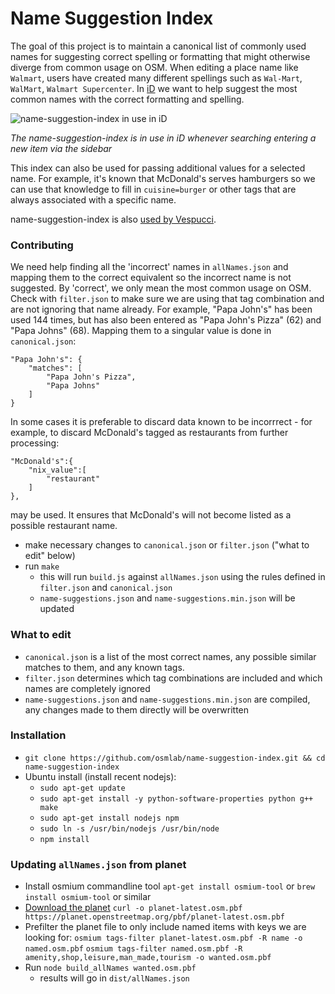 # Name Suggestion Index

The goal of this project is to maintain a canonical list of commonly used names
for suggesting correct spelling or formatting that might otherwise diverge from
common usage on OSM. When editing a place name like `Walmart`, users have created
many different spellings such as `Wal-Mart`, `WalMart`, `Walmart Supercenter`.
In [iD](https://github.com/openstreetmap/iD) we want to help suggest the most common names
with the correct formatting and spelling.

![name-suggestion-index in use in iD](http://i.imgur.com/9p1E6S4.gif)

*The name-suggestion-index is in use in iD whenever searching entering a new item via the sidebar*

This index can also be used for passing additional values for a selected name.
For example, it's known that McDonald's serves hamburgers so we can use that knowledge to
fill in `cuisine=burger` or other tags that are always associated with a specific name.

name-suggestion-index is also [used by Vespucci](http://vespucci.io/tutorials/name_suggestions/).

### Contributing
We need help finding all the 'incorrect' names in `allNames.json` and mapping them to the
correct equivalent so the incorrect name is not suggested. By 'correct', we only mean
the most common usage on OSM. Check with `filter.json` to make sure we are using that
tag combination and are not ignoring that name already. For example, "Papa John's" has
been used 144 times, but has also been entered as "Papa John's Pizza" (62) and
"Papa Johns" (68). Mapping them to a singular value is done in `canonical.json`:

    "Papa John's": {
        "matches": [
            "Papa John's Pizza",
            "Papa Johns"
        ]
    }

In some cases it is preferable to discard data known to be incorrrect - for
example, to discard McDonald's tagged as restaurants from further processing:

    "McDonald's":{
        "nix_value":[
            "restaurant"
        ]
    },

may be used. It ensures that McDonald's will not become listed as a possible restaurant name.

- make necessary changes to `canonical.json` or `filter.json` ("what to edit" below)
- run `make`
    - this will run `build.js` against `allNames.json` using the rules defined in `filter.json`
    and `canonical.json`
    - `name-suggestions.json` and `name-suggestions.min.json` will be updated

### What to edit
- `canonical.json` is a list of the most correct names, any possible similar matches
to them, and any known tags.
- `filter.json` determines which tag combinations are included and which names are
completely ignored
- `name-suggestions.json` and `name-suggestions.min.json` are compiled, any changes made to them
directly will be overwritten

### Installation
- `git clone https://github.com/osmlab/name-suggestion-index.git && cd name-suggestion-index`
- Ubuntu install (install recent nodejs):
    - `sudo apt-get update`
    - `sudo apt-get install -y python-software-properties python g++ make`
    - `sudo apt-get install nodejs npm`
    - `sudo ln -s /usr/bin/nodejs /usr/bin/node`
    - `npm install`

### Updating `allNames.json` from planet
- Install osmium commandline tool
    `apt-get install osmium-tool` or `brew install osmium-tool` or similar
- [Download the planet](http://planet.osm.org/pbf/)
    `curl -o planet-latest.osm.pbf https://planet.openstreetmap.org/pbf/planet-latest.osm.pbf`
- Prefilter the planet file to only include named items with keys we are looking for:
    `osmium tags-filter planet-latest.osm.pbf -R name -o named.osm.pbf`
    `osmium tags-filter named.osm.pbf -R amenity,shop,leisure,man_made,tourism -o wanted.osm.pbf`
- Run `node build_allNames wanted.osm.pbf`
    - results will go in `dist/allNames.json`

